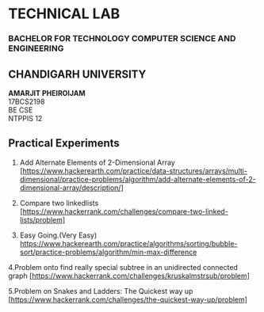 
# TECHNICAL LAB
### BACHELOR FOR TECHNOLOGY COMPUTER SCIENCE AND ENGINEERING

## CHANDIGARH UNIVERSITY
<b>AMARJIT PHEIROIJAM </b><br />
17BCS2198 <br/>
BE CSE <br />
NTPPIS 12 <br />

## Practical Experiments</br>
1. Add Alternate Elements of 2-Dimensional Array <br>
[https://www.hackerearth.com/practice/data-structures/arrays/multi-dimensional/practice-problems/algorithm/add-alternate-elements-of-2-dimensional-array/description/]

2. Compare two linkedlists
[https://www.hackerrank.com/challenges/compare-two-linked-lists/problem]

3. Easy Going.(Very Easy)
https://www.hackerearth.com/practice/algorithms/sorting/bubble-sort/practice-problems/algorithm/min-max-difference

4.Problem onto find really special subtree in an unidirected connected graph
[https://www.hackerrank.com/challenges/kruskalmstrsub/problem]

5.Problem on Snakes and Ladders: The Quickest way up
[https://www.hackerrank.com/challenges/the-quickest-way-up/problem]
